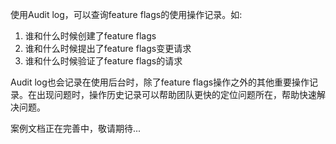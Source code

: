 使用Audit log，可以查询feature flags的使用操作记录。如:
1. 谁和什么时候创建了feature flags
2. 谁和什么时候提出了feature flags变更请求
3. 谁和什么时候验证了feature flags的请求

Audit log也会记录在使用后台时，除了feature flags操作之外的其他重要操作记录。在出现问题时，操作历史记录可以帮助团队更快的定位问题所在，帮助快速解决问题。




案例文档正在完善中，敬请期待...